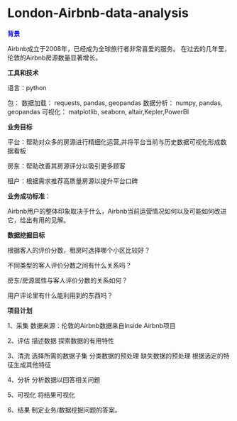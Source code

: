 # London-Airbnb-data-analysis

<font color=Blue>**背景**</font>

Airbnb成立于2008年，已经成为全球旅行者非常喜爱的服务。
在过去的几年里，伦敦的Airbnb房源数量显著增长。

**工具和技术**

语言：python

包：
数据加载：
requests, pandas, geopandas
数据分析：
numpy, pandas, geopandas
可视化：
matplotlib, seaborn, altair,Kepler,PowerBI

**业务目标**

平台：帮助对众多的房源进行精细化运营,并将平台当前与历史数据可视化形成数据看板

房东：帮助改善其房源评分以吸引更多顾客

租户：根据需求推荐高质量房源以提升平台口碑

**业务成功标准**：

Airbnb用户的整体印象取决于什么，Airbnb当前运营情况如何以及可能如何改进它，给出有用的见解。

**数据挖掘目标**

根据客人的评价分数，租房时选择哪个小区比较好？

不同类型的客人评价分数之间有什么关系吗？

房东/房源属性与客人评价分数的关系如何？

用户评论里有什么能利用到的东西吗？


**项目计划**

1、采集
数据来源：伦敦的Airbnb数据来自Inside Airbnb项目

2、评估
描述数据
探索数据的有用特性

3、清洗
选择所需的数据子集
分类数据的预处理
缺失数据的预处理
根据选定的特征生成其他特征

4、分析
分析数据以回答相关问题

5、可视化
将结果可视化

6、结果
制定业务/数据挖掘问题的答案。
